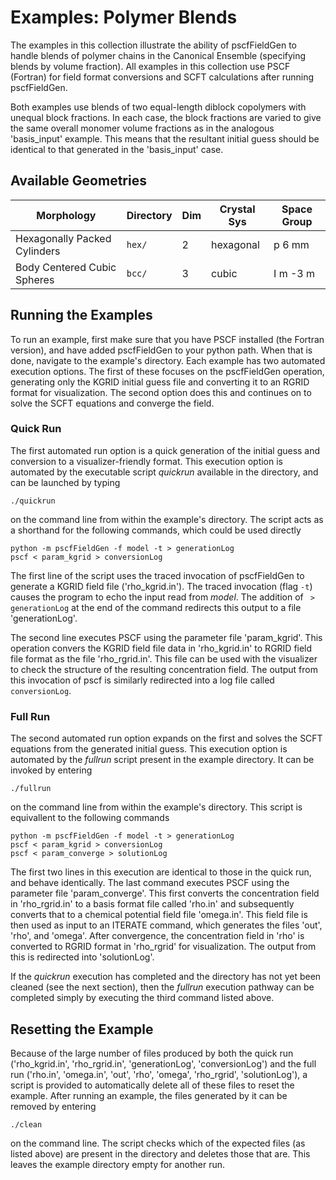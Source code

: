 # Examples: Polymer Blends

The examples in this collection illustrate the ability of pscfFieldGen
to handle blends of polymer chains in the Canonical Ensemble (specifying
blends by volume fraction).
All examples in this collection use PSCF (Fortran) for
field format conversions and SCFT calculations after running pscfFieldGen.

Both examples use blends of two equal-length diblock copolymers 
with unequal block fractions.
In each case, the block fractions are varied to give the same overall monomer
volume fractions as in the analogous 'basis_input' example. This means that
the resultant initial guess should be identical to that generated in the 
'basis_input' case.

## Available Geometries

Morphology                      | Directory |  Dim  | Crystal Sys   | Space Group
----------------------------    | --------- | ----- | ------------  | -----------
Hexagonally Packed Cylinders    | `hex/`    |   2   | hexagonal     | p 6 mm
Body Centered Cubic Spheres     | `bcc/`    |   3   | cubic         | I m -3 m

## Running the Examples

To run an example, first make sure that you have PSCF installed (the Fortran
version), and have added pscfFieldGen to your python path.
When that is done, navigate to the example's directory. Each example has two
automated execution options. The first of these focuses on the pscfFieldGen 
operation, generating only the KGRID initial guess file and converting it to
an RGRID format for visualization. The second option does this and
continues on to solve the SCFT equations and converge the field.

### Quick Run

The first automated run option is a quick generation of the initial guess and
conversion to a visualizer-friendly format. This execution option is automated
by the executable script *quickrun* available in the directory, and can be launched
by typing

```
./quickrun
```

on the command line from within the example's directory. 
The script acts as a shorthand for the following
commands, which could be used directly

```
python -m pscfFieldGen -f model -t > generationLog
pscf < param_kgrid > conversionLog
```

The first line of the script uses the traced invocation of pscfFieldGen
to generate a KGRID field file ('rho_kgrid.in'). The traced invocation 
(flag `-t`) causes the program to echo the input read from *model*.
The addition of ` > generationLog`
at the end of the command redirects this output to a file 'generationLog'.

The second line executes PSCF using the parameter file 'param_kgrid'.
This operation convers the KGRID field file data in 'rho_kgrid.in' to
RGRID field file format as the file 'rho_rgrid.in'. This file can be used 
with the visualizer to check the structure of the resulting concentration
field. The output from this invocation of pscf is similarly redirected
into a log file called `conversionLog`.

### Full Run

The second automated run option expands on the first and solves the
SCFT equations from the generated initial guess. This execution option
is automated by the *fullrun* script present in the example directory.
It can be invoked by entering

```
./fullrun
```

on the command line from within the example's directory. 
This script is equivallent to the following commands

```
python -m pscfFieldGen -f model -t > generationLog
pscf < param_kgrid > conversionLog
pscf < param_converge > solutionLog
```

The first two lines in this execution are identical to those 
in the quick run, and behave identically.
The last command executes PSCF using the parameter file 
'param_converge'. This first converts the concentration field
in 'rho_rgrid.in' to a basis format file called 'rho.in' and
subsequently converts that to a chemical potential 
field file 'omega.in'. This field file is then used as input to
an ITERATE command, which generates the files 'out', 'rho', and
'omega'. After convergence, the concentration field in 'rho' is 
converted to RGRID format in 'rho_rgrid' for visualization.
The output from this is redirected into 'solutionLog'.

If the *quickrun* execution has completed and the directory
has not yet been cleaned (see the next section), then the
*fullrun* execution pathway can be completed simply by executing
the third command listed above.

## Resetting the Example

Because of the large number of files produced by both the quick
run ('rho_kgrid.in', 'rho_rgrid.in', 'generationLog', 'conversionLog')
and the full run ('rho.in', 'omega.in', 'out', 'rho', 'omega', 'rho_rgrid', 'solutionLog'),
a script is provided to automatically delete all of these files to reset
the example.
After running an example, the files generated by it can
be removed by entering 

```
./clean
```

on the command line. The script checks which of the expected files
(as listed above) are present in the directory and deletes those that
are. This leaves the example directory empty for another run.

